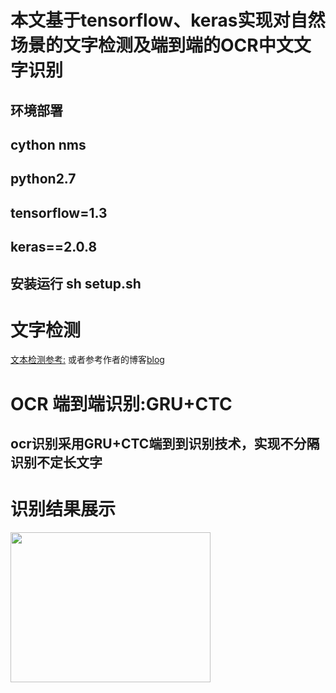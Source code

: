 # 本文基于tensorflow、keras实现对自然场景的文字检测及端到端的OCR中文文字识别
## 环境部署
## cython nms
## python2.7
## tensorflow=1.3
## keras==2.0.8
## 安装运行 sh setup.sh


# 文字检测
[文本检测参考:](https://github.com/eragonruan/text-detection-ctpn) 或者参考作者的博客[blog](http://slade-ruan.me/2017/10/22/text-detection-ctpn/)

# OCR 端到端识别:GRU+CTC
## ocr识别采用GRU+CTC端到到识别技术，实现不分隔识别不定长文字




# 识别结果展示

<img src="data/tmp.jpg" width=320 height=240 />